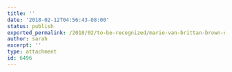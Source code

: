 ```yaml
---
title: ''
date: '2018-02-12T04:56:43-08:00'
status: publish
exported_permalink: /2018/02/to-be-recognized/marie-van-brittan-brown-error
author: sarah
excerpt: ''
type: attachment
id: 6496
---
```

<!DOCTYPE html PUBLIC "-//W3C//DTD HTML 4.0 Transitional//EN" "http://www.w3.org/TR/REC-html40/loose.dtd">
<?xml encoding="UTF-8">
